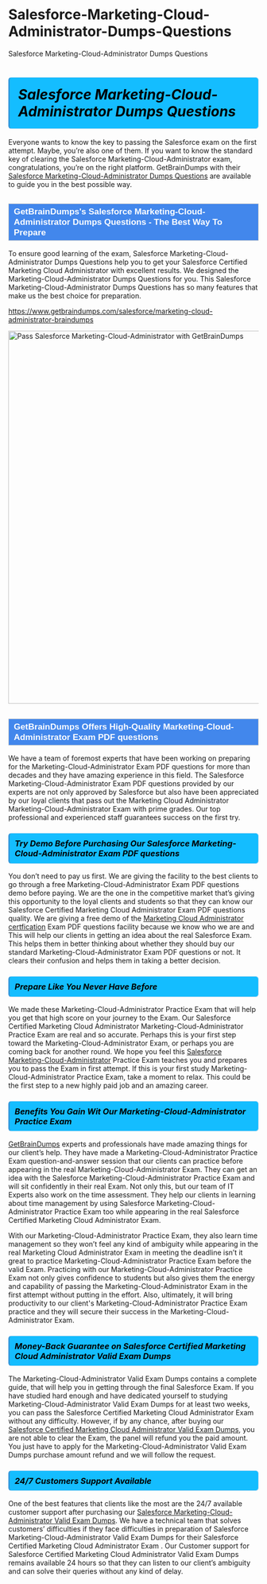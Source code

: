 # Salesforce-Marketing-Cloud-Administrator-Dumps-Questions
Salesforce Marketing-Cloud-Administrator Dumps Questions
<h1><strong><span style="display: block; color: #000000; background: #14BDFF; border: 0.5px solid #AED6F1; border-left: 3px solid #3498DB; padding: .6em; border-radius: 6px;">                     <em>Salesforce Marketing-Cloud-Administrator <span class="exam_variation">Dumps Questions</span> </em>                </span></strong>            </h1>                        <p>Everyone wants to know the key to passing the Salesforce exam on the first attempt. Maybe, you’re also one of them. If you want to know the standard key of             clearing the Salesforce Marketing-Cloud-Administrator exam, congratulations, you’re on the right platform. GetBrainDumps with their             <a href="https://www.getbraindumps.com/salesforce/marketing-cloud-administrator-braindumps">Salesforce Marketing-Cloud-Administrator <span class="exam_variation">Dumps Questions</span></a> are available to guide you in the best possible way.</p>                        <h2 style="background: #4287ec; border: 1px solid #cccccc; padding: 5px 10px;">                <span style="color: #ffffff;">                    <span style="font-size: 11pt;">                        <span style="line-height: normal;">                            <span style="font-family: Calibri,sans-serif;">                                <strong>                                    <span style="font-size: 13.0pt;">GetBrainDumps's Salesforce Marketing-Cloud-Administrator <span class="exam_variation">Dumps Questions</span> - The Best Way To Prepare</span>                                </strong>                            </span>                        </span>                    </span>                </span>            </h2>                        <p>To ensure good learning of the exam,  Salesforce Marketing-Cloud-Administrator <span class="exam_variation">Dumps Questions</span> help you to get your Salesforce Certified Marketing Cloud Administrator with excellent results.             We designed the Marketing-Cloud-Administrator <span class="exam_variation">Dumps Questions</span> for you. This Salesforce Marketing-Cloud-Administrator <span class="exam_variation">Dumps Questions</span> has so many features that make us the best choice for preparation.</p>                        <p><a href="https://www.getbraindumps.com/salesforce/marketing-cloud-administrator-braindumps">https://www.getbraindumps.com/salesforce/marketing-cloud-administrator-braindumps</a></p>                        <p><a href="https://www.getbraindumps.com/"><img src="https://www.getbraindumps.com/images/get-updated-exam-questions-with-discount-getbraindumps.jpg" class="postImage" alt="Pass Salesforce Marketing-Cloud-Administrator with GetBrainDumps" width="750"></a></p>                            <h2 style="background: #4287ec; border: 1px solid #cccccc; padding: 5px 10px;">                <span style="color: #ffffff;">                    <span style="font-size: 11pt;">                        <span style="line-height: normal;">                            <span style="font-family: Calibri,sans-serif;">                                <strong>                                    <span style="font-size: 13.0pt;">GetBrainDumps Offers High-Quality Marketing-Cloud-Administrator <span class="exam_variation2">Exam PDF questions</span></span>                                </strong>                            </span>                        </span>                    </span>                </span>            </h2>                        <p>We have a team of foremost experts that have been working on preparing for the Marketing-Cloud-Administrator <span class="exam_variation2">Exam PDF questions</span>  for more than decades and they have             amazing experience in this field. The Salesforce Marketing-Cloud-Administrator <span class="exam_variation2">Exam PDF questions</span> provided by our experts are not only approved by Salesforce but also have been             appreciated by our loyal clients that pass out the Marketing Cloud Administrator Marketing-Cloud-Administrator Exam with prime grades. Our top professional and             experienced staff guarantees success on the first try.</p>                        <h3>                <strong>                    <span style="display: block; color: #000000; background: #14BDFF; border: 0.5px solid #AED6F1; border-left: 3px solid #3498DB; padding: .6em; border-radius: 6px;">                        <em>Try Demo Before Purchasing Our Salesforce Marketing-Cloud-Administrator <span class="exam_variation2">Exam PDF questions</span></em>                    </span>                </strong>            </h3>                        <p>You don’t need to pay us first. We are giving the facility to the best clients to go through a free Marketing-Cloud-Administrator <span class="exam_variation2">Exam PDF questions</span> demo before paying.             We are the one in the competitive market that’s giving this opportunity to the loyal clients and students so that they can know our             Salesforce Certified Marketing Cloud Administrator <span class="exam_variation2">Exam PDF questions</span> quality. We are giving a free demo of the <a href="https://www.getbraindumps.com/salesforce/marketing-cloud-administrator-braindumps.html">Marketing Cloud Administrator certfication</a> <span class="exam_variation2">Exam PDF questions</span> facility             because we know who we are and This will help our clients in getting an idea about the real Salesforce Exam. This helps them in better thinking             about whether they should buy our standard Marketing-Cloud-Administrator <span class="exam_variation2">Exam PDF questions</span> or not. It clears their confusion and helps them in taking a better decision.</p>                        <h3>                <strong>                    <span style="display: block; color: #000000; background: #14BDFF; border: 0.5px solid #AED6F1; border-left: 3px solid #3498DB; padding: .6em; border-radius: 6px;">                        <em>Prepare Like You Never Have Before</em>                    </span>                </strong>            </h3>                        <p>We made these Marketing-Cloud-Administrator <span class="exam_variation3">Practice Exam</span> that will help you get that high score on your journey to the Exam. Our Salesforce Certified Marketing Cloud Administrator Marketing-Cloud-Administrator <span class="exam_variation3">Practice Exam</span>             are real and so accurate. Perhaps this is your first step toward the Marketing-Cloud-Administrator Exam, or perhaps you are coming back for another round. We hope             you feel this <a href="https://www.getbraindumps.com/salesforce-braindumps.html">Salesforce Marketing-Cloud-Administrator</a> <span class="exam_variation3">Practice Exam</span> teaches you and prepares you to pass the Exam in first attempt. If this is your first study             Marketing-Cloud-Administrator <span class="exam_variation3">Practice Exam</span>, take a moment to relax. This could be the first step to a new highly paid job and an amazing career.</p>                        <h3>                <strong>                    <span style="display: block; color: #000000; background: #14BDFF; border: 0.5px solid #AED6F1; border-left: 3px solid #3498DB; padding: .6em; border-radius: 6px;">                        <em>Benefits You Gain Wit Our Marketing-Cloud-Administrator <span class="exam_variation3">Practice Exam</span></em>                    </span>                </strong>            </h3>                        <p><a href="https://www.getbraindumps.com/">GetBrainDumps</a> experts and professionals have made amazing things for our client’s help. They have made a Marketing-Cloud-Administrator <span class="exam_variation3">Practice Exam</span> question-and-answer session that             our clients can practice before appearing in the real Marketing-Cloud-Administrator Exam. They can get an idea with the  Salesforce Marketing-Cloud-Administrator <span class="exam_variation3">Practice Exam</span> and will             sit confidently in their real Exam. Not only this, but our team of IT Experts also work on the time assessment. They help our clients in learning about             time management by using Salesforce Marketing-Cloud-Administrator <span class="exam_variation3">Practice Exam</span>  too while appearing in the real Salesforce Certified Marketing Cloud Administrator Exam. </p>                        <p>With our Marketing-Cloud-Administrator <span class="exam_variation3">Practice Exam</span>, they also learn time management so they won’t feel any kind of ambiguity while appearing in the real             Marketing Cloud Administrator Exam in meeting the deadline isn’t it great to practice Marketing-Cloud-Administrator <span class="exam_variation3">Practice Exam</span> before the valid Exam. Practicing with             our Marketing-Cloud-Administrator <span class="exam_variation3">Practice Exam</span> not only gives confidence to students but also gives them the energy and capability of passing the Marketing-Cloud-Administrator Exam in the first             attempt without putting in the effort. Also, ultimately, it will bring productivity to our client's Marketing-Cloud-Administrator <span class="exam_variation3">Practice Exam</span> practice and they will             secure their success in the Marketing-Cloud-Administrator Exam.</p>                        <h3>                <strong>                    <span style="display: block; color: #000000; background: #14BDFF; border: 0.5px solid #AED6F1; border-left: 3px solid #3498DB; padding: .6em; border-radius: 6px;">                        <em>Money-Back Guarantee on Salesforce Certified Marketing Cloud Administrator <span class="exam_variation4">Valid Exam Dumps</span></em>                    </span>                </strong>            </h3>                        <p>The Marketing-Cloud-Administrator <span class="exam_variation4">Valid Exam Dumps</span> contains a complete guide, that will help you in getting through the final Salesforce Exam. If you have studied hard enough and have             dedicated yourself to studying Marketing-Cloud-Administrator <span class="exam_variation4">Valid Exam Dumps</span> for at least two weeks, you can pass the Salesforce Certified Marketing Cloud Administrator Exam without any difficulty. However,             if by any chance, after buying our <a href="https://www.getbraindumps.com/salesforce/marketing-cloud-administrator-braindumps">Salesforce Certified Marketing Cloud Administrator <span class="exam_variation4">Valid Exam Dumps</span></a>, you are not able to clear the Exam, the panel will refund you the paid amount.             You just have to apply for the Marketing-Cloud-Administrator <span class="exam_variation4">Valid Exam Dumps</span> purchase amount refund and we will follow the request.</p>                        <h3>                <strong>                    <span style="display: block; color: #000000; background: #14BDFF; border: 0.5px solid #AED6F1; border-left: 3px solid #3498DB; padding: .6em; border-radius: 6px;">                        <em>24/7 Customers Support Available</em>                    </span>                </strong>            </h3>                        <p>One of the best features that clients like the most are the 24/7 available customer support after purchasing our <a href="https://www.getbraindumps.com/salesforce/marketing-cloud-administrator-braindumps">Salesforce Marketing-Cloud-Administrator <span class="exam_variation4">Valid Exam Dumps</span></a>.             We have a technical team that solves customers’ difficulties if they face difficulties in preparation of Salesforce Marketing-Cloud-Administrator <span class="exam_variation4">Valid Exam Dumps</span> for             their Salesforce Certified Marketing Cloud Administrator Exam . Our Customer support for Salesforce Certified Marketing Cloud Administrator <span class="exam_variation4">Valid Exam Dumps</span> remains available 24 hours so that they can listen to our             client’s ambiguity and can solve their queries without any kind of delay.</p>                    
